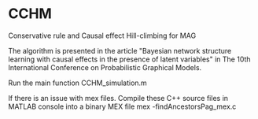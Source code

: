 # CCHM
 Conservative rule and Causal effect Hill-climbing for MAG 

The algorithm is presented in the article "Bayesian network structure learning with causal effects in the
presence of latent variables" in The 10th International Conference on Probabilistic Graphical Models.

Run the main function CCHM_simulation.m 

If there is an issue with mex files.
Compile these C++ source files in MATLAB console into a binary MEX file
mex -findAncestorsPag_mex.c
